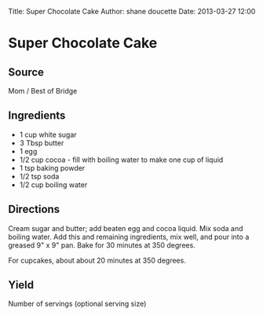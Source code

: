 Title: Super Chocolate Cake
Author: shane doucette
Date: 2013-03-27 12:00

# Super Chocolate Cake

## Source
Mom / Best of Bridge

## Ingredients
+ 1 cup white sugar
+ 3 Tbsp butter
+ 1 egg
+ 1/2 cup cocoa - fill with boiling water to make one cup of liquid
+ 1 tsp baking powder
+ 1/2 tsp soda
+ 1/2 cup boiling water

## Directions
Cream sugar and butter; add beaten egg and cocoa liquid. Mix soda and boiling water. Add this and remaining ingredients, mix well, and pour into a greased 9" x 9" pan.  Bake for 30 minutes at 350 degrees.

For cupcakes, about about 20 minutes at 350 degrees.

## Yield
Number of servings (optional serving size)
